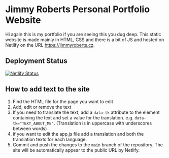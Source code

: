 # Jimmy Roberts Personal Portfolio Website

Hi again this is my portfolio if you are seeing this you dug deep. This static website is made mainly in HTML, CSS and there is a bit of JS 
and hosted on Netlify on the URL https://jimmyroberts.cz.

## Deployment Status
[![Netlify Status](https://api.netlify.com/api/v1/badges/69db7686-f196-4e4a-9a0a-d93366c21968/deploy-status)](https://app.netlify.com/sites/jimmyroberts/deploys)

## How to add text to the site
1. Find the HTML file for the page you want to edit
2. Add, edit or remove the text
3. If you need to translate the text, add a `data-tk` attribute to the element containing the text and set a value for the 
   translation. e.g. `data-tk="TEXT_ABOUT_ME"`. (Translation is in uppercase with underscores between words)
4. if you want to edit the app.js file add a translation and both the translation texts for each language.
5. Commit and push the changes to the `main` branch of the repository. The site will be automatically appear 
   to the public URL by Netlify.
